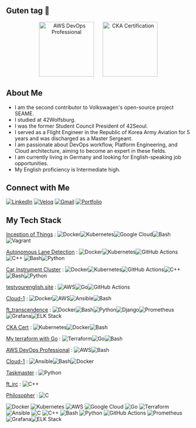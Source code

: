 ## Guten tag 👋

<p align="center">
  <img src="https://github.com/user-attachments/assets/60b733c9-b9c1-415c-a334-6ef404f8313b" width="150" height="150" alt="AWS DevOps Professional" style="margin-right: 20px;">
  <img src="https://github.com/user-attachments/assets/33efbff2-3245-47ad-8027-fd977f52fe1d" width="150" height="150" alt="CKA Certification">
</p>




## About Me

* I am the second contributor to Volkswagen's open-source project SEAME.
* I studied at 42Wolfsburg.
* I was the former Student Council President of 42Seoul.
* I served as a Flight Engineer in the Republic of Korea Army Aviation for 5 years and was discharged as a Master Sergeant.
* I am passionate about DevOps workflow, Platform Engineering, and Cloud architecture, aiming to become an expert in these fields.
* I am currently living in Germany and looking for English-speaking job opportunities.
* My English proficiency is Intermediate high.


## Connect with Me
[![LinkedIn](https://img.shields.io/badge/LinkedIn-0077B5?style=flat&logo=linkedin&logoColor=white)](https://www.linkedin.com/in/sejokimde/)
[![Velog](https://img.shields.io/badge/Velog-20C997?style=flat&logo=velog&logoColor=white)](https://velog.io/@sejokim/posts)
[![Gmail](https://img.shields.io/badge/Gmail-D14836?style=flat&logo=gmail&logoColor=white)](mailto:bod092512@gmail.com)
[![Portfolio](https://img.shields.io/badge/Portfolio-000000?style=flat&logo=About.me&logoColor=white)](https://sejokim.site)

## My Tech Stack
[Inception of Things](https://github.com/sejoonkimmm/Inception-of-things-IoT-) : ![Docker](https://img.shields.io/badge/Docker-2496ED?style=flat&logo=docker&logoColor=white)![Kubernetes](https://img.shields.io/badge/Kubernetes-326CE5?style=flat&logo=kubernetes&logoColor=white)![Google Cloud](https://img.shields.io/badge/Google_Cloud-4285F4?style=flat&logo=google-cloud&logoColor=white)![Bash](https://img.shields.io/badge/Bash-4EAA25?style=flat&logo=gnu-bash&logoColor=white)![Vagrant](https://img.shields.io/badge/Vagrant-1563FF?style=flat&logo=vagrant&logoColor=white)

[Autonomous Lane Detection](https://github.com/SEA-ME-2nd-ADS/Autonomous-Lane-Detection) : ![Docker](https://img.shields.io/badge/Docker-2496ED?style=flat&logo=docker&logoColor=white)![Kubernetes](https://img.shields.io/badge/Kubernetes-326CE5?style=flat&logo=kubernetes&logoColor=white)![GitHub Actions](https://img.shields.io/badge/GitHub_Actions-2088FF?style=flat&logo=github-actions&logoColor=white)![C++](https://img.shields.io/badge/C++-00599C?style=flat&logo=c%2B%2B&logoColor=white)
![Bash](https://img.shields.io/badge/Bash-4EAA25?style=flat&logo=gnu-bash&logoColor=white)![Python](https://img.shields.io/badge/Python-3776AB?style=flat&logo=python&logoColor=white)

[Car Instrument Cluster](https://github.com/sejoonkimmm/Car-instrument) : ![Docker](https://img.shields.io/badge/Docker-2496ED?style=flat&logo=docker&logoColor=white)![Kubernetes](https://img.shields.io/badge/Kubernetes-326CE5?style=flat&logo=kubernetes&logoColor=white)![GitHub Actions](https://img.shields.io/badge/GitHub_Actions-2088FF?style=flat&logo=github-actions&logoColor=white)![C++](https://img.shields.io/badge/C++-00599C?style=flat&logo=c%2B%2B&logoColor=white)
![Bash](https://img.shields.io/badge/Bash-4EAA25?style=flat&logo=gnu-bash&logoColor=white)![Python](https://img.shields.io/badge/Python-3776AB?style=flat&logo=python&logoColor=white)

[testyourenglish.site](https://github.com/sejoonkimmm/testyourenglish.site) : ![AWS](https://img.shields.io/badge/AWS-232F3E?style=flat&logo=amazon-aws&logoColor=white)![Go](https://img.shields.io/badge/Go-00ADD8?style=flat&logo=go&logoColor=white)![GitHub Actions](https://img.shields.io/badge/GitHub_Actions-2088FF?style=flat&logo=github-actions&logoColor=white)

[Cloud-1](https://github.com/sejoonkimmm/Cloud-1) : ![Docker](https://img.shields.io/badge/Docker-2496ED?style=flat&logo=docker&logoColor=white)![AWS](https://img.shields.io/badge/AWS-232F3E?style=flat&logo=amazon-aws&logoColor=white)![Ansible](https://img.shields.io/badge/Ansible-EE0000?style=flat&logo=ansible&logoColor=white)![Bash](https://img.shields.io/badge/Bash-4EAA25?style=flat&logo=gnu-bash&logoColor=white)

[ft_transcendence](https://github.com/sejoonkimmm/ft_transcendence) : ![Docker](https://img.shields.io/badge/Docker-2496ED?style=flat&logo=docker&logoColor=white)![Bash](https://img.shields.io/badge/Bash-4EAA25?style=flat&logo=gnu-bash&logoColor=white)![Python](https://img.shields.io/badge/Python-3776AB?style=flat&logo=python&logoColor=white)![Django](https://img.shields.io/badge/Django-092E20?style=flat&logo=django&logoColor=white)![Prometheus](https://img.shields.io/badge/Prometheus-E6522C?style=flat&logo=prometheus&logoColor=white)![Grafana](https://img.shields.io/badge/Grafana-F46800?style=flat&logo=grafana&logoColor=white)![ELK Stack](https://img.shields.io/badge/ELK_Stack-005571?style=flat&logo=elastic-stack&logoColor=white)

[CKA Cert](https://www.cncf.io/training/certification/cka/#:~:text=The%20purpose%20of%20the%20Certified,issues%20from%20a%20command%20line.) : ![Kubernetes](https://img.shields.io/badge/Kubernetes-326CE5?style=flat&logo=kubernetes&logoColor=white)![Docker](https://img.shields.io/badge/Docker-2496ED?style=flat&logo=docker&logoColor=white)![Bash](https://img.shields.io/badge/Bash-4EAA25?style=flat&logo=gnu-bash&logoColor=white)

[My terraform with Go](https://github.com/sejoonkimmm/My-Terraform-with-Golang) : ![Terraform](https://img.shields.io/badge/Terraform-7B42BC?style=flat&logo=terraform&logoColor=white)![Go](https://img.shields.io/badge/Go-00ADD8?style=flat&logo=go&logoColor=white)![Bash](https://img.shields.io/badge/Bash-4EAA25?style=flat&logo=gnu-bash&logoColor=white)

[AWS DevOps Professional](https://github.com/sejoonkimmm/AWS-DevOps-Professional) : ![AWS](https://img.shields.io/badge/AWS-232F3E?style=flat&logo=amazon-aws&logoColor=white)![Bash](https://img.shields.io/badge/Bash-4EAA25?style=flat&logo=gnu-bash&logoColor=white)

[Cloud-1](https://github.com/sejoonkimmm/Cloud-1) : ![Ansible](https://img.shields.io/badge/Ansible-EE0000?style=flat&logo=ansible&logoColor=white)![Bash](https://img.shields.io/badge/Bash-4EAA25?style=flat&logo=gnu-bash&logoColor=white)![Docker](https://img.shields.io/badge/Docker-2496ED?style=flat&logo=docker&logoColor=white)

[Taskmaster](https://github.com/sejoonkimmm/taskmaster) : ![Python](https://img.shields.io/badge/Python-3776AB?style=flat&logo=python&logoColor=white)

[ft_irc](https://github.com/sejoonkimmm/ft_irc) : ![C++](https://img.shields.io/badge/C++-00599C?style=flat&logo=c%2B%2B&logoColor=white)

[Philosopher](https://github.com/sejoonkimmm/Philosopher) : ![C](https://img.shields.io/badge/C-A8B9CC?style=flat&logo=c&logoColor=white)





![Docker](https://img.shields.io/badge/Docker-2496ED?style=flat&logo=docker&logoColor=white)
![Kubernetes](https://img.shields.io/badge/Kubernetes-326CE5?style=flat&logo=kubernetes&logoColor=white)
![AWS](https://img.shields.io/badge/AWS-232F3E?style=flat&logo=amazon-aws&logoColor=white)
![Google Cloud](https://img.shields.io/badge/Google_Cloud-4285F4?style=flat&logo=google-cloud&logoColor=white)
![Go](https://img.shields.io/badge/Go-00ADD8?style=flat&logo=go&logoColor=white)
![Terraform](https://img.shields.io/badge/Terraform-7B42BC?style=flat&logo=terraform&logoColor=white)
![Ansible](https://img.shields.io/badge/Ansible-EE0000?style=flat&logo=ansible&logoColor=white)
![C](https://img.shields.io/badge/C-A8B9CC?style=flat&logo=c&logoColor=white)
![C++](https://img.shields.io/badge/C++-00599C?style=flat&logo=c%2B%2B&logoColor=white)
![Bash](https://img.shields.io/badge/Bash-4EAA25?style=flat&logo=gnu-bash&logoColor=white)
![Python](https://img.shields.io/badge/Python-3776AB?style=flat&logo=python&logoColor=white)
![GitHub Actions](https://img.shields.io/badge/GitHub_Actions-2088FF?style=flat&logo=github-actions&logoColor=white)
![Prometheus](https://img.shields.io/badge/Prometheus-E6522C?style=flat&logo=prometheus&logoColor=white)![Grafana](https://img.shields.io/badge/Grafana-F46800?style=flat&logo=grafana&logoColor=white)![ELK Stack](https://img.shields.io/badge/ELK_Stack-005571?style=flat&logo=elastic-stack&logoColor=white)

